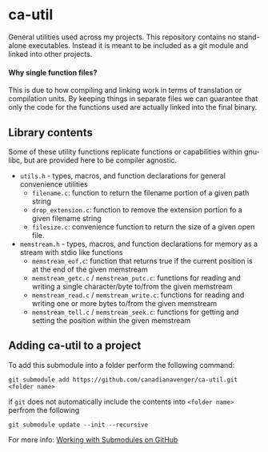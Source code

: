 # ca-util
General utilities used across my projects. This repository contains no stand-alone executables. Instead it is meant to be included as a git module and linked into other projects.

#### Why single function files?
This is due to how compiling and linking work in terms of translation or compilation units. By keeping things in separate files we can guarantee that only the code for the functions used are actually linked into the final binary.

## Library contents
Some of these utility functions replicate functions or capabilities within gnu-libc, but are provided here to be compiler agnostic. 

- `utils.h` - types, macros, and function declarations for general convenience utilities
  - `filename.c`: function to return the filename portion of a given path string
  - `drop_extension.c`: function to remove the extension portion fo a given filename string
  - `filesize.c`: convenience function to return the size of a given open file.
- `memstream.h` - types, macros, and function declarations for memory as a stream with stdio like functions
  - `memstream_eof.c`: function that returns true if the current position is at the end of the given memstream
  - `memstream_getc.c` / `memstream_putc.c`: functions for reading and writing a single character/byte to/from the given memstream
  - `memstream_read.c` / `memstream_write.c`: functions for reading and writing one or more bytes to/from the given memstream
  - `memstream_tell.c` / `memstream_seek.c`: functions for getting and setting the position within the given memstream

## Adding ca-util to a project
To add this submodule into a folder perform the following command:

`git submodule add https://github.com/canadianavenger/ca-util.git <folder name>`

if `git` does not automatically include the contents into `<folder name>` perfrom the following

`git submodule update --init --recursive`

For more info: [Working with Submodules on GitHub](https://github.blog/open-source/git/working-with-submodules/)
